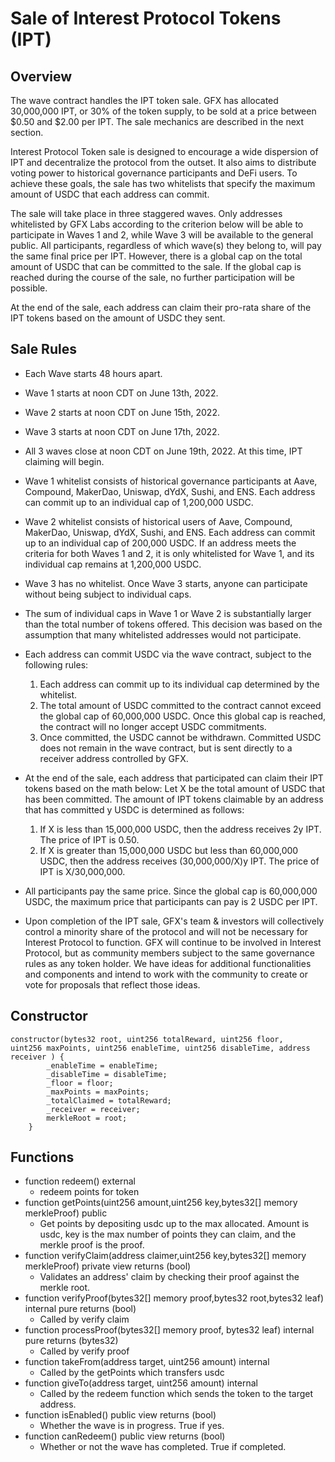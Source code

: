 # Sale of Interest Protocol Tokens (IPT)

## Overview

The wave contract handles the IPT token sale. GFX has allocated 30,000,000 IPT, or 30% of the token supply, to be sold at a price between $0.50 and $2.00 per IPT. The sale mechanics are described in the next section.

Interest Protocol Token sale is designed to encourage a wide dispersion of IPT and decentralize the protocol from the outset. It also aims to distribute voting power to historical governance participants and DeFi users. To achieve these goals, the sale has two whitelists that specify the maximum amount of USDC that each address can commit.

The sale will take place in three staggered waves. Only addresses whitelisted by GFX Labs according to the criterion below will be able to participate in Waves 1 and 2, while Wave 3 will be available to the general public. All participants, regardless of which wave(s) they belong to, will pay the same final price per IPT. However, there is a global cap on the total amount of USDC that can be committed to the sale. If the global cap is reached during the course of the sale, no further participation will be possible.

At the end of the sale, each address can claim their pro-rata share of the IPT tokens based on the amount of USDC they sent.

## Sale Rules

- Each Wave starts 48 hours apart. 
- Wave 1 starts at noon CDT on June 13th, 2022. 
- Wave 2 starts at noon CDT on June 15th, 2022.
- Wave 3 starts at noon CDT on June 17th, 2022.
- All 3 waves close at noon CDT on June 19th, 2022. At this time, IPT claiming will begin.

- Wave 1 whitelist consists of historical governance participants at Aave, Compound, MakerDao, Uniswap, dYdX, Sushi, and ENS. Each address can commit up to an individual cap of 1,200,000 USDC.

- Wave 2 whitelist consists of historical users of Aave, Compound, MakerDao, Uniswap, dYdX, Sushi, and ENS. Each address can commit up to an individual cap of 200,000 USDC. If an address meets the criteria for both Waves 1 and 2, it is only whitelisted for Wave 1, and its individual cap remains at 1,200,000 USDC.

- Wave 3 has no whitelist. Once Wave 3 starts, anyone can participate without being subject to individual caps.

- The sum of individual caps in Wave 1 or Wave 2 is substantially larger than the total number of tokens offered. This decision was based on the assumption that many whitelisted addresses would not participate. 

- Each address can commit USDC via the wave contract, subject to the following rules:
    1. Each address can commit up to its individual cap determined by the whitelist.
    2. The total amount of USDC committed to the contract cannot exceed the global cap of 60,000,000 USDC. Once this global cap is reached, the contract will no longer accept USDC commitments.
    3. Once committed, the USDC cannot be withdrawn. Committed USDC does not remain in the wave contract, but is sent directly to a receiver address controlled by GFX.

- At the end of the sale, each address that participated can claim their IPT tokens based on the math below:
Let X be the total amount of USDC that has been committed. The amount of IPT tokens claimable by an address that has committed y USDC is determined as follows:
    1. If X is less than 15,000,000 USDC, then the address receives 2y IPT. The price of IPT is 0.50.
    2. If X is greater than 15,000,000 USDC but less than 60,000,000 USDC, then the address receives (30,000,000/X)y IPT. The price of IPT is X/30,000,000.

- All participants pay the same price. Since the global cap is 60,000,000 USDC, the maximum price that participants can pay is 2 USDC per IPT.

- Upon completion of the IPT sale, GFX's team & investors will collectively control a minority share of the protocol and will not be necessary for Interest Protocol to function. GFX will continue to be involved in Interest Protocol, but as community members subject to the same governance rules as any token holder. We have ideas for additional functionalities and components and intend to work with the community to create or vote for proposals that reflect those ideas.

## Constructor
```
constructor(bytes32 root, uint256 totalReward, uint256 floor, 
uint256 maxPoints, uint256 enableTime, uint256 disableTime, address receiver ) {
        _enableTime = enableTime;
        _disableTime = disableTime;
        _floor = floor;
        _maxPoints = maxPoints;
        _totalClaimed = totalReward;
        _receiver = receiver;
        merkleRoot = root;
    }
```

## Functions
* function redeem() external
    * redeem points for token
* function getPoints(uint256 amount,uint256 key,bytes32[] memory merkleProof) public
    * Get points by depositing usdc up to the max allocated. Amount is usdc, key is the max number of points they can claim, and the merkle proof is the proof.  
* function verifyClaim(address claimer,uint256 key,bytes32[] memory merkleProof) private view returns (bool) 
    * Validates an address' claim by checking their proof against the merkle root. 
* function verifyProof(bytes32[] memory proof,bytes32 root,bytes32 leaf) internal pure returns (bool)
    * Called by verify claim
* function processProof(bytes32[] memory proof, bytes32 leaf) internal pure returns (bytes32)
    * Called by verify proof
* function takeFrom(address target, uint256 amount) internal
    * Called by the getPoints which transfers usdc
* function giveTo(address target, uint256 amount) internal
    * Called by the redeem function which sends the token to the target address.
* function isEnabled() public view returns (bool)
    * Whether the wave is in progress. True if yes.
* function canRedeem() public view returns (bool)
    * Whether or not the wave has completed. True if completed. 
